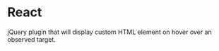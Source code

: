 React
============

jQuery plugin that will display custom HTML element on hover over an observed target.
